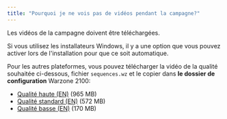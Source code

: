 ```yaml
---
title: "Pourquoi je ne vois pas de vidéos pendant la campagne?"
---
```


Les vidéos de la campagne doivent être téléchargées.

Si vous utilisez les installateurs Windows, il y a une option que vous pouvez activer lors de l'installation pour que ce soit automatique.

Pour les autres plateformes, vous pouvez télécharger la vidéo de la qualité souhaitée ci-dessous, fichier `sequences.wz` et le copier dans **le dossier de configuration** Warzone 2100:

- [Qualité haute (EN)](https://sourceforge.net/projects/warzone2100/files/warzone2100/Videos/high-quality-en/sequences.wz/download) (965 MB)
- [Qualité standard (EN)](https://sourceforge.net/projects/warzone2100/files/warzone2100/Videos/standard-quality-en/sequences.wz/download) (572 MB)
- [Qualité basse (EN)](https://sourceforge.net/projects/warzone2100/files/warzone2100/Videos/low-quality-en/sequences.wz/download) (170 MB)
